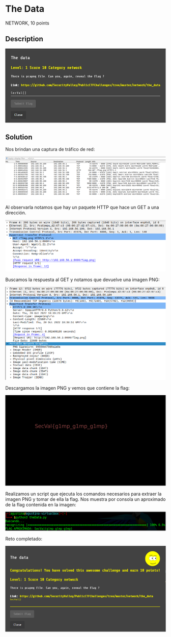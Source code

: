 # The Data

NETWORK, 10 points

## Description

![](../images/description-the-data.jpeg)


## Solution

Nos brindan una captura de tráfico de red:

![](../images/pcap-the-data.png)


Al observarla notamos que hay un paquete HTTP que hace un GET a una dirección.

![](../images/get-http-the-data.png)


Buscamos la respuesta al GET y notamos que devuelve una imagen PNG:

![](../images/200-ok-the-data.png)


Descargamos la imagen PNG y vemos que contiene la flag:

![](../images/flag.png)


Realizamos un script que ejecuta los comandos necesarios para extraer la imagen PNG y tomar de ella la flag. Nos muestra por consola un aproximado de la flag contenida en la imagen:

![](../images/script-the-data.png)


Reto completado:

![](../images/congratulations-the-data.png)
